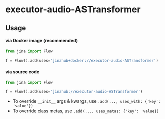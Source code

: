 # executor-audio-ASTransformer


## Usage

#### via Docker image (recommended)

```python
from jina import Flow
	
f = Flow().add(uses='jinahub+docker://executor-audio-ASTransformer')
```

#### via source code

```python
from jina import Flow
	
f = Flow().add(uses='jinahub://executor-audio-ASTransformer')
```

- To override `__init__` args & kwargs, use `.add(..., uses_with: {'key': 'value'})`
- To override class metas, use `.add(..., uses_metas: {'key': 'value})`
